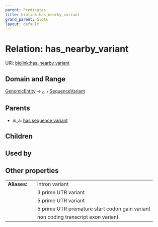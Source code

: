 ```yaml
---
parent: Predicates
title: biolink:has_nearby_variant
grand_parent: Slots
layout: default
---
```


# Relation: has_nearby_variant




URI: [biolink:has_nearby_variant](https://w3id.org/biolink/vocab/has_nearby_variant)

## Domain and Range

[GenomicEntity](GenomicEntity.md) ->  <sub>0..\*</sub> [SequenceVariant](SequenceVariant.md)

## Parents

 *  is_a: [has sequence variant](has_sequence_variant.md)

## Children


## Used by


## Other properties

|  |  |  |
| --- | --- | --- |
| **Aliases:** | | intron variant |
|  | | 3 prime UTR variant |
|  | | 5 prime UTR variant |
|  | | 5 prime UTR premature start codon gain variant |
|  | | non coding transcript exon variant |

